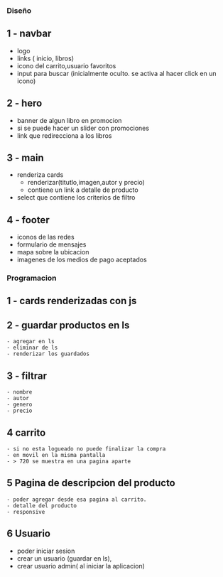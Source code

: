 ### Diseño

## 1 - navbar
  - logo
  - links ( inicio, libros)
  - icono del carrito,usuario favoritos
  - input para buscar (inicialmente oculto. se activa al hacer click en un icono)

## 2 - hero
  - banner de algun libro en promocion
  - si se puede hacer un slider con promociones 
  - link que redirecciona a los libros

## 3 - main
  - renderiza cards
    - renderizar(titutlo,imagen,autor y precio)
    - contiene un link a detalle de producto
  - select que contiene los criterios de filtro

## 4 - footer
  - iconos de las redes
  - formulario de mensajes
  - mapa sobre la ubicacion
  - imagenes de los medios de pago aceptados


### Programacion

## 1 - cards renderizadas con js

## 2 - guardar productos en ls
    - agregar en ls
    - eliminar de ls
    - renderizar los guardados

## 3 - filtrar
    - nombre
    - autor
    - genero
    - precio

## 4 carrito
    - si no esta logueado no puede finalizar la compra
    - en movil en la misma pantalla
    - > 720 se muestra en una pagina aparte

## 5 Pagina de descripcion del producto
    - poder agregar desde esa pagina al carrito.
    - detalle del producto
    - responsive

## 6 Usuario
  - poder iniciar sesion
  - crear un usuario (guardar en ls),
  - crear usuario admin( al iniciar la aplicacion)